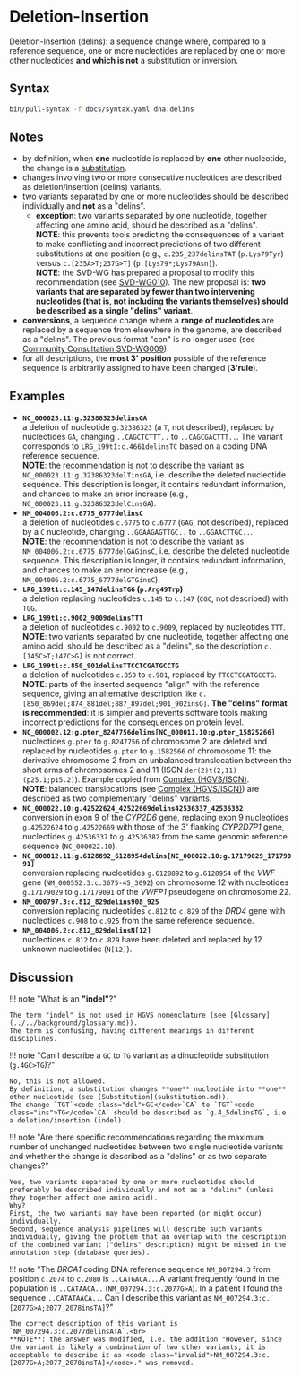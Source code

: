 # Deletion-Insertion

<!-- ## Definition -->

Deletion-Insertion (delins): a sequence change where, compared to a reference sequence, one or more nucleotides are replaced by one or more other nucleotides **and which is not** a substitution or inversion.

## Syntax

```sh exec="true"
bin/pull-syntax -f docs/syntax.yaml dna.delins
```

## Notes

- by definition, when **one** nucleotide is replaced by **one** other nucleotide, the change is a [substitution](substitution.md).
- changes involving two or more consecutive nucleotides are described as deletion/insertion (delins) variants.
- two variants separated by one or more nucleotides should be described individually and **not** as a "delins".
    - **exception**: two variants separated by one nucleotide, together affecting one amino acid, should be described as a "delins".<br>
    **NOTE**: this prevents tools predicting the consequences of a variant to make conflicting and incorrect predictions of two different substitutions at one position (e.g., `c.235_237delinsTAT` (`p.Lys79Tyr`) versus `c.[235A>T;237G>T]` (`p.[Lys79*;Lys79Asn]`).<br>
    **NOTE**: the SVD-WG has prepared a proposal to modify this recommendation (see [SVD-WG010](../../consultation/SVD-WG010.md)).
    The new proposal is: **two variants that are separated by fewer than two intervening nucleotides (that is, not including the variants themselves) should be described as a single "delins" variant**.
- **conversions**, a sequence change where a **range of nucleotides** are replaced by a sequence from elsewhere in the genome, are described as a "delins".
  The previous format "con" is no longer used (see [Community Consultation SVD-WG009](../../consultation/SVD-WG009.md)).
- for all descriptions, the **most 3' position** possible of the reference sequence is arbitrarily assigned to have been changed (**3'rule**).

## Examples

- **`NC_000023.11:g.32386323delinsGA`**<br>
  a deletion of nucleotide `g.32386323` (a `T`, not described), replaced by nucleotides `GA`, changing `..CAGC`<code class="del">T</code>`CTTT..` to `..CAGC`<code class="ins">GA</code>`CTTT..`.
  The variant corresponds to `LRG_199t1:c.4661delinsTC` based on a coding DNA reference sequence.<br>
  **NOTE**: the recommendation is not to describe the variant as <code class="invalid">NC_000023.11:g.32386323delTinsGA</code>, i.e. describe the deleted nucleotide sequence.
  This description is longer, it contains redundant information, and chances to make an error increase (e.g., <code class="invalid">NC_000023.11:g.32386323delCinsGA</code>).
- **`NM_004006.2:c.6775_6777delinsC`**<br>
  a deletion of nucleotides `c.6775` to `c.6777` (`GAG`, not described), replaced by a `C` nucleotide, changing `..GGAA`<code class="del">GAG</code>`TTGC..` to `..GGAA`<code class="ins">C</code>`TTGC..`.<br>
  **NOTE**: the recommendation is not to describe the variant as <code class="invalid">NM_004006.2:c.6775_6777delGAGinsC</code>, i.e. describe the deleted nucleotide sequence.
  This description is longer, it contains redundant information, and chances to make an error increase (e.g., <code class="invalid">NM_004006.2:c.6775_6777delGTGinsC</code>).
- **`LRG_199t1:c.145_147delinsTGG` (`p.Arg49Trp`)**<br>
  a deletion replacing nucleotides `c.145` to `c.147` (`CGC`, not described) with `TGG`.
- **`LRG_199t1:c.9002_9009delinsTTT`**<br>
  a deletion of nucleotides `c.9002` to `c.9009`, replaced by nucleotides `TTT`.<br>
  **NOTE**: two variants separated by one nucleotide, together affecting one amino acid, should be described as a "delins", so the description <code class="invalid">c.[145C>T;147C>G]</code> is not correct.
- **`LRG_199t1:c.850_901delinsTTCCTCGATGCCTG`**<br>
  a deletion of nucleotides `c.850` to `c.901`, replaced by `TTCCTCGATGCCTG`.<br>
  **NOTE**: parts of the inserted sequence "align" with the reference sequence, giving an alternative description like `c.[850_869del;874_881del;887_897del;901_902insG]`.
  **The "delins" format is recommended**: it is simpler and prevents software tools making incorrect predictions for the consequences on protein level.
- **`NC_000002.12:g.pter_8247756delins[NC_000011.10:g.pter_15825266]`**<br>
  nucleotides `g.pter` to `g.8247756` of chromosome 2 are deleted and replaced by nucleotides `g.pter` to `g.1582566` of chromosome 11: the derivative chromosome 2 from an unbalanced translocation between the short arms of chromosomes 2 and 11 (ISCN `der(2)t(2;11)(p25.1;p15.2)`).
  Example copied from [Complex (HGVS/ISCN)](complex.md).<br>
  **NOTE**: balanced translocations (see [Complex (HGVS/ISCN)](complex.md)) are described as two complementary "delins" variants.
- **`NC_000022.10:g.42522624_42522669delins42536337_42536382`**<br>
  conversion in exon 9 of the _CYP2D6_ gene, replacing exon 9 nucleotides `g.42522624` to `g.42522669` with those of the 3' flanking _CYP2D7P1_ gene, nucleotides `g.42536337` to `g.42536382` from the same genomic reference sequence (`NC_000022.10`).
- **`NC_000012.11:g.6128892_6128954delins[NC_000022.10:g.17179029_17179091]`**<br>
  conversion replacing nucleotides `g.6128892` to `g.6128954` of the _VWF_ gene (`NM_000552.3:c.3675-45_3692`) on chromosome 12 with nucleotides `g.17179029` to `g.17179091` of the _VWFP1_ pseudogene on chromosome 22.
- **`NM_000797.3:c.812_829delins908_925`**<br>
  conversion replacing nucleotides `c.812` to `c.829` of the _DRD4_ gene with nucleotides `c.908` to `c.925` from the same reference sequence.
- **`NM_004006.2:c.812_829delinsN[12]`**<br>
  nucleotides `c.812` to `c.829` have been deleted and replaced by 12 unknown nucleotides (`N[12]`).

## Discussion

!!! note "What is an **"indel"**?"

    The term "indel" is not used in HGVS nomenclature (see [Glossary](../../background/glossary.md)).
    The term is confusing, having different meanings in different disciplines.

!!! note "Can I describe a `GC` to `TG` variant as a dinucleotide substitution (<code class="invalid">g.4GC>TG</code>)?"

    No, this is not allowed.
    By definition, a substitution changes **one** nucleotide into **one** other nucleotide (see [Substitution](substitution.md)).
    The change `TGT`<code class="del">GC</code>`CA` to `TGT`<code class="ins">TG</code>`CA` should be described as `g.4_5delinsTG`, i.e. a deletion/insertion (indel).

!!! note "Are there specific recommendations regarding the maximum number of unchanged nucleotides between two single nucleotide variants and whether the change is described as a "delins" or as two separate changes?"

    Yes, two variants separated by one or more nucleotides should preferably be described individually and not as a "delins" (unless they together affect one amino acid).
    Why?
    First, the two variants may have been reported (or might occur) individually.
    Second, sequence analysis pipelines will describe such variants individually, giving the problem that an overlap with the description of the combined variant ("delins" description) might be missed in the annotation step (database queries).

!!! note "The _BRCA1_ coding DNA reference sequence `NM_007294.3` from position `c.2074` to `c.2080` is `..CAT`<code class="sub">G</code>`ACA..`. A variant frequently found in the population is `..CAT`<code class="sub">A</code>`ACA..` (`NM_007294.3:c.2077G>A`). In a patient I found the sequence `..CAT`<code class="sub">A</code><code class="ins">TA</code>`ACA..`. Can I describe this variant as <code class="invalid">NM_007294.3:c.[2077G>A;2077_2078insTA]</code>?"

    The correct description of this variant is `NM_007294.3:c.2077delinsATA`.<br>
    **NOTE**: the answer was modified, i.e. the addition "However, since the variant is likely a combination of two other variants, it is acceptable to describe it as <code class="invalid">NM_007294.3:c.[2077G>A;2077_2078insTA]</code>." was removed.
